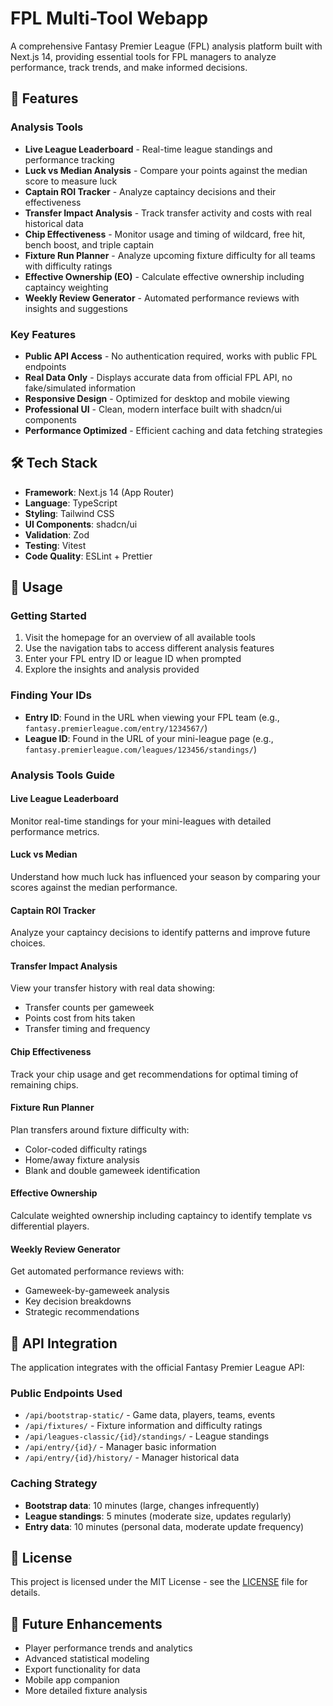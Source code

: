 # FPL Multi-Tool Webapp

A comprehensive Fantasy Premier League (FPL) analysis platform built with Next.js 14, providing essential tools for FPL managers to analyze performance, track trends, and make informed decisions.

## 🚀 Features

### Analysis Tools
- **Live League Leaderboard** - Real-time league standings and performance tracking
- **Luck vs Median Analysis** - Compare your points against the median score to measure luck
- **Captain ROI Tracker** - Analyze captaincy decisions and their effectiveness
- **Transfer Impact Analysis** - Track transfer activity and costs with real historical data
- **Chip Effectiveness** - Monitor usage and timing of wildcard, free hit, bench boost, and triple captain
- **Fixture Run Planner** - Analyze upcoming fixture difficulty for all teams with difficulty ratings
- **Effective Ownership (EO)** - Calculate effective ownership including captaincy weighting
- **Weekly Review Generator** - Automated performance reviews with insights and suggestions

### Key Features
- **Public API Access** - No authentication required, works with public FPL endpoints
- **Real Data Only** - Displays accurate data from official FPL API, no fake/simulated information
- **Responsive Design** - Optimized for desktop and mobile viewing
- **Professional UI** - Clean, modern interface built with shadcn/ui components
- **Performance Optimized** - Efficient caching and data fetching strategies

## 🛠️ Tech Stack

- **Framework**: Next.js 14 (App Router)
- **Language**: TypeScript
- **Styling**: Tailwind CSS
- **UI Components**: shadcn/ui
- **Validation**: Zod
- **Testing**: Vitest
- **Code Quality**: ESLint + Prettier



## 📖 Usage

### Getting Started
1. Visit the homepage for an overview of all available tools
2. Use the navigation tabs to access different analysis features
3. Enter your FPL entry ID or league ID when prompted
4. Explore the insights and analysis provided

### Finding Your IDs
- **Entry ID**: Found in the URL when viewing your FPL team (e.g., `fantasy.premierleague.com/entry/1234567/`)
- **League ID**: Found in the URL of your mini-league page (e.g., `fantasy.premierleague.com/leagues/123456/standings/`)

### Analysis Tools Guide

#### Live League Leaderboard
Monitor real-time standings for your mini-leagues with detailed performance metrics.

#### Luck vs Median
Understand how much luck has influenced your season by comparing your scores against the median performance.

#### Captain ROI Tracker  
Analyze your captaincy decisions to identify patterns and improve future choices.

#### Transfer Impact Analysis
View your transfer history with real data showing:
- Transfer counts per gameweek
- Points cost from hits taken
- Transfer timing and frequency

#### Chip Effectiveness
Track your chip usage and get recommendations for optimal timing of remaining chips.

#### Fixture Run Planner
Plan transfers around fixture difficulty with:
- Color-coded difficulty ratings
- Home/away fixture analysis
- Blank and double gameweek identification

#### Effective Ownership
Calculate weighted ownership including captaincy to identify template vs differential players.

#### Weekly Review Generator
Get automated performance reviews with:
- Gameweek-by-gameweek analysis
- Key decision breakdowns
- Strategic recommendations



## 🔌 API Integration

The application integrates with the official Fantasy Premier League API:

### Public Endpoints Used
- `/api/bootstrap-static/` - Game data, players, teams, events
- `/api/fixtures/` - Fixture information and difficulty ratings
- `/api/leagues-classic/{id}/standings/` - League standings
- `/api/entry/{id}/` - Manager basic information
- `/api/entry/{id}/history/` - Manager historical data

### Caching Strategy
- **Bootstrap data**: 10 minutes (large, changes infrequently)
- **League standings**: 5 minutes (moderate size, updates regularly)
- **Entry data**: 10 minutes (personal data, moderate update frequency)

## 📝 License

This project is licensed under the MIT License - see the [LICENSE](LICENSE) file for details.

## 🔮 Future Enhancements

- Player performance trends and analytics
- Advanced statistical modeling
- Export functionality for data
- Mobile app companion
- More detailed fixture analysis

